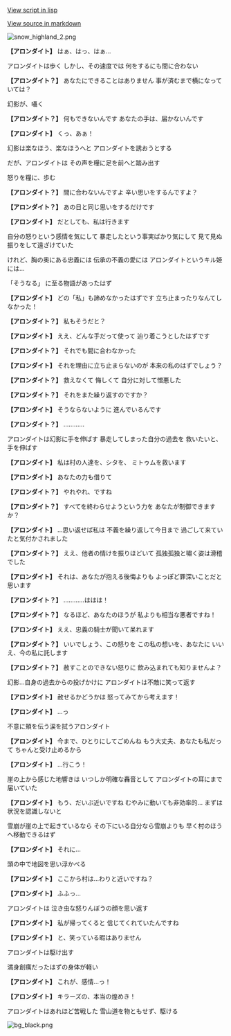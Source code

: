 [View script in lisp](../scripts/202212181.txt)

[View source in markdown](202212181.md)

![snow_highland_2.png](../images/backgrounds/snow_highland_2.png)

**【アロンダイト】**
はぁ、はっ、はぁ…

アロンダイトは歩く
しかし、その速度では
何をするにも間に合わない

**【アロンダイト？】**
あなたにできることはありません
事が済むまで横になっていては？

幻影が、囁く

**【アロンダイト？】**
何もできないんです
あなたの手は、届かないんです

**【アロンダイト】**
くっ、あぁ！

幻影は楽なほう、楽なほうへと
アロンダイトを誘おうとする

だが、アロンダイトは
その声を糧に足を前へと踏み出す

怒りを糧に、歩む

**【アロンダイト？】**
間に合わないんですよ
辛い思いをするんですよ？

**【アロンダイト？】**
あの日と同じ思いをするだけです

**【アロンダイト】**
だとしても、私は行きます

自分の怒りという感情を気にして
暴走したという事実ばかり気にして
見て見ぬ振りをして遠ざけていた

けれど、胸の奥にある忠義には
伝承の不義の愛には
アロンダイトというキル姫には…

「そうなる」
に至る物語があったはず

**【アロンダイト】**
どの「私」も諦めなかったはずです
立ち止まったりなんてしなかった！

**【アロンダイト？】**
私もそうだと？

**【アロンダイト】**
ええ、どんな手だって使って
辿り着こうとしたはずです

**【アロンダイト？】**
それでも間に合わなかった

**【アロンダイト】**
それを理由に立ち止まらないのが
本来の私のはずでしょう？

**【アロンダイト？】**
救えなくて
悔しくて
自分に対して憎悪した

**【アロンダイト？】**
それをまた繰り返すのですか？

**【アロンダイト】**
そうならないように
進んでいるんです

**【アロンダイト？】**
…………

アロンダイトは幻影に手を伸ばす
暴走してしまった自分の過去を
救いたいと、手を伸ばす

**【アロンダイト】**
私は村の人達を、シタを、
ミトゥムを救います

**【アロンダイト】**
あなたの力も借りて

**【アロンダイト？】**
やれやれ、ですね

**【アロンダイト？】**
すべてを終わらせようという力を
あなたが制御できますか？

**【アロンダイト】**
…思い返せば私は
不義を繰り返して今日まで
過ごして来ていたと気付かされました

**【アロンダイト？】**
ええ、他者の情けを振りほどいて
孤独孤独と嘯く姿は滑稽でした

**【アロンダイト】**
それは、あなたが抱える後悔よりも
よっぽど罪深いことだと思います

**【アロンダイト？】**
…………ははは！

**【アロンダイト？】**
なるほど、あなたのほうが
私よりも相当な悪者ですね！

**【アロンダイト】**
ええ、忠義の騎士が聞いて呆れます

**【アロンダイト？】**
いいでしょう、この怒りを
この私の想いを、あなたに
いいえ、今の私に託します

**【アロンダイト？】**
赦すことのできない怒りに
飲み込まれても知りませんよ？

幻影…自身の過去からの投げかけに
アロンダイトは不敵に笑って返す

**【アロンダイト】**
赦せるかどうかは
怒ってみてから考えます！

**【アロンダイト】**
…っ

不意に頬を伝う涙を拭うアロンダイト

**【アロンダイト】**
今まで、ひとりにしてごめんね
もう大丈夫、あなたも私だって
ちゃんと受け止めるから

**【アロンダイト】**
…行こう！

崖の上から感じた地響きは
いつしか明確な轟音として
アロンダイトの耳にまで届いていた

**【アロンダイト】**
もう、だいぶ近いですね
むやみに動いても非効率的…
まずは状況を認識しないと

雪崩が崖の上で起きているなら
その下にいる自分なら雪崩よりも
早く村のほうへ移動できるはず

**【アロンダイト】**
それに…

頭の中で地図を思い浮かべる

**【アロンダイト】**
ここから村は…わりと近いですね？

**【アロンダイト】**
ふふっ…

アロンダイトは
泣き虫な怒りんぼうの顔を思い返す

**【アロンダイト】**
私が帰ってくると
信じてくれていたんですね

**【アロンダイト】**
と、笑っている暇はありません

アロンダイトは駆け出す

満身創痍だったはずの身体が軽い

**【アロンダイト】**
これが、感情…っ！

**【アロンダイト】**
キラーズの、本当の煌めき！

アロンダイトはあれほど苦戦した
雪山道を物ともせず、駆ける

![bg_black.png](../images/backgrounds/bg_black.png)
